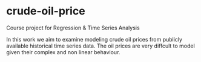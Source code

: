 # crude-oil-price
Course project for Regression &amp; Time Series Analysis

In this work we aim to examine modeling crude oil prices from publicly available historical
time series data. The oil prices are very diffcult to model given their complex and non linear
behaviour.

